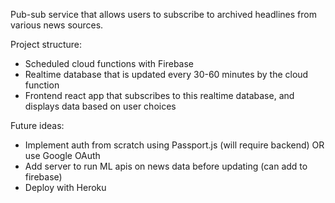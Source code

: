 Pub-sub service that allows users to subscribe to archived headlines from various news sources.

Project structure:
- Scheduled cloud functions with Firebase
- Realtime database that is updated every 30-60 minutes by the cloud function
- Frontend react app that subscribes to this realtime database, and displays data based on user choices

Future ideas:
- Implement auth from scratch using Passport.js (will require backend) OR use Google OAuth
- Add server to run ML apis on news data before updating (can add to firebase)
- Deploy with Heroku
